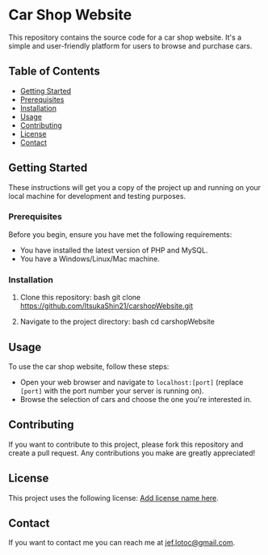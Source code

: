 # Car Shop Website

This repository contains the source code for a car shop website. It's a simple and user-friendly platform for users to browse and purchase cars.

## Table of Contents

- [Getting Started](#getting-started)
- [Prerequisites](#prerequisites)
- [Installation](#installation)
- [Usage](#usage)
- [Contributing](#contributing)
- [License](#license)
- [Contact](#contact)

## Getting Started

These instructions will get you a copy of the project up and running on your local machine for development and testing purposes.

### Prerequisites

Before you begin, ensure you have met the following requirements:

- You have installed the latest version of PHP and MySQL.
- You have a Windows/Linux/Mac machine.

### Installation

1. Clone this repository:
bash git clone https://github.com/ItsukaShin21/carshopWebsite.git

2. Navigate to the project directory:
bash cd carshopWebsite

## Usage

To use the car shop website, follow these steps:

- Open your web browser and navigate to `localhost:[port]` (replace `[port]` with the port number your server is running on).
- Browse the selection of cars and choose the one you're interested in.

## Contributing

If you want to contribute to this project, please fork this repository and create a pull request. Any contributions you make are greatly appreciated!

## License

This project uses the following license: [Add license name here](link).

## Contact

If you want to contact me you can reach me at jef.lotoc@gmail.com.
